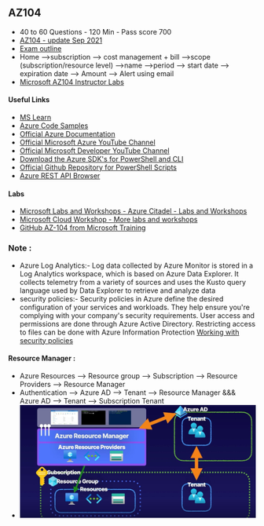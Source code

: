 
## AZ104

- 40 to 60 Questions - 120 Min - Pass score 700
- [AZ104 - update Sep 2021](https://docs.microsoft.com/en-us/learn/certifications/exams/az-104)
- [Exam outline](https://query.prod.cms.rt.microsoft.com/cms/api/am/binary/RE4pCWy)
- Home -->subscription --> cost management + bill -->scope (subscription/resource level) -->name -->period --> start date --> expiration date --> Amount --> Alert using email
- [Microsoft AZ104 Instructor Labs](https://github.com/MicrosoftLearning/AZ-104-MicrosoftAzureAdministrator/blob/master/Instructions/Labs/LAB_01-Manage_Azure_AD_Identities.md)


#### Useful Links
- [MS Learn](https://docs.microsoft.com/en-us/learn/browse/?roles=administrator&products=azure)
- [Azure Code Samples](https://azure.microsoft.com/en-us/resources/samples/?sort=0)
- [Official Azure Documentation](https://docs.microsoft.com/en-us/azure/)
- [Official Microsoft Azure YouTube Channel](https://www.youtube.com/user/windowsazure)
- [Official Microsoft Developer YouTube Channel](https://www.youtube.com/channel/UCsMica-v34Irf9KVTh6xx-g)
- [Download the Azure SDK's for PowerShell and CLI](https://azure.microsoft.com/en-us/downloads/)
- [Official Github Repository for PowerShell Scripts](https://github.com/Azure/azure-powershell)
- [Azure REST API Browser](https://docs.microsoft.com/en-us/rest/api/?view=Azure)
#### Labs
- [Microsoft Labs and Workshops - Azure Citadel - Labs and Workshops](https://azurecitadel.com/)
- [Microsoft Cloud Workshop - More labs and workshops](https://microsoftcloudworkshop.com/)
- [GitHub AZ-104 from Microsoft Training](https://microsoftlearning.github.io/AZ-104-MicrosoftAzureAdministrator/)

### Note :
- Azure Log Analytics:- Log data collected by Azure Monitor is stored in a Log Analytics workspace, which is based on Azure Data Explorer. It collects telemetry from a variety of sources and uses the Kusto query language used by Data Explorer to retrieve and analyze data
- security policies:- Security policies in Azure define the desired configuration of your services and workloads. They help ensure you're complying with your company's security requirements. User access and permissions are done through Azure Active Directory. Restricting access to files can be done with Azure Information Protection [Working with security policies](https://docs.microsoft.com/en-us/azure/security-center/tutorial-security-policy)

#### Resource Manager :
- Azure Resources --> Resource group --> Subscription --> Resource Providers --> Resource Manager
- Authentication --> Azure AD --> Tenant --> Resource Manager &&& Azure AD --> Tenant --> Subscription Tenant
- ![Resource Manager](https://github.com/vurachaitanya/Azure/blob/main/certifications/images/Azure%20manager.JPG)
